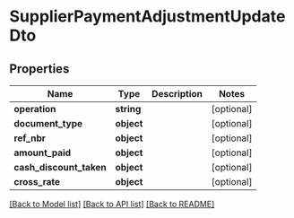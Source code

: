 # SupplierPaymentAdjustmentUpdateDto

## Properties
Name | Type | Description | Notes
------------ | ------------- | ------------- | -------------
**operation** | **string** |  | [optional] 
**document_type** | **object** |  | [optional] 
**ref_nbr** | **object** |  | [optional] 
**amount_paid** | **object** |  | [optional] 
**cash_discount_taken** | **object** |  | [optional] 
**cross_rate** | **object** |  | [optional] 

[[Back to Model list]](../README.md#documentation-for-models) [[Back to API list]](../README.md#documentation-for-api-endpoints) [[Back to README]](../README.md)


